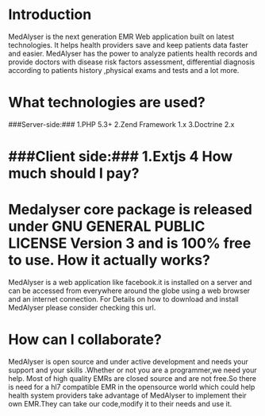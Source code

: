 Introduction
============
MedAlyser is the next generation EMR  Web application built on latest technologies. It helps health providers save and keep patients data faster and easier. MedAlyser has the power to analyze  patients health records and provide doctors with disease risk factors assessment, differential diagnosis according to patients history ,physical exams and tests  and a lot more.

What technologies are used?
===========================
###Server-side:###
1.PHP 5.3+
2.Zend Framework 1.x
3.Doctrine 2.x

###Client side:###
1.Extjs 4
How much should I pay?
======================
Medalyser core package is released under GNU GENERAL PUBLIC LICENSE Version 3 and is 100% free to use.
How it actually works?
======================
MedAlyser is a web application like facebook.it is installed on a server and can be accessed from everywhere around the globe using a web browser and an internet connection.
For Details on how to download and install MedAlyser please consider checking this url.

How can I collaborate?
======================
MedAlyser is open source and under active development  and needs your support and your skills .Whether or not you are a programmer,we need your help. Most of high quality EMRs are closed source and are not free.So there is need for a hl7 compatible EMR in the opensource world which could help health system providers take advantage of MedAlyser to implement their own EMR.They can take our code,modify it to their needs and use it.
